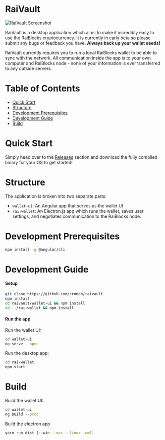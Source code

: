 # RaiVault

![RaiVault Screenshot](https://raivault.s3-us-west-2.amazonaws.com/RaiVaultWallet.png)

RaiVault is a desktop application which aims to make it incredibly easy to use the RaiBlocks cryptocurrency.  It is currently in early beta so please submit any bugs or feedback you have.  **Always back up your wallet seeds!**

RaiVault currently requires you to run a local RaiBlocks wallet to be able to sync with the network.  All communication inside the app is to your own computer and RaiBlocks node - none of your information is ever transferred to any outside servers.

# Table of Contents
* [Quick Start](#quick-start)
* [Structure](#structure)
* [Development Prerequisites](#development-prerequisites)
* [Development Guide](#development-guide)
* [Build](#build)

# Quick Start

Simply head over to the [Releases](https://github.com/cronoh/raivault/releases) section and download the fully compiled binary for your OS to get started!

# Structure

The application is broken into two separate parts:

- `wallet-ui`: An Angular app that serves as the wallet UI
- `rai-wallet`: An Electron.js app which runs the wallet, saves user settings, and negotiates communication to the RaiBlocks node.

# Development Prerequisites

```bash
npm install -g @angular/cli
```

# Development Guide
#### Setup
```bash
git clone https://github.com/cronoh/raivault
npm install
cd raivault/wallet-ui && npm install
cd ../rai-wallet && npm install
```

#### Run the app

Run the wallet UI:
```bash
cd wallet-ui
ng serve --open
```

Run the desktop app:
```bash
cd rai-wallet
npm start
```

# Build
Build the wallet UI:
```bash
cd wallet-ui
ng build --prod
```

Build the electron app
```bash
yarn run dist [--win --mac --linux -wml]
```
